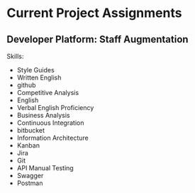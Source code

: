 # Current Project Assignments

## Developer Platform: Staff Augmentation

Skills:

* Style Guides
* Written English
* github
* Competitive Analysis
* English
* Verbal English Proficiency
* Business Analysis
* Continuous Integration
* bitbucket
* Information Architecture
* Kanban
* Jira
* Git
* API Manual Testing
* Swagger
* Postman